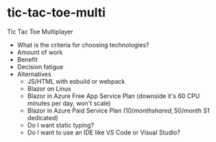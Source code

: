 # tic-tac-toe-multi
Tic Tac Toe Multiplayer
 - What is the criteria for choosing technologies?
  - Amount of work
  - Benefit
  - Decision fatigue
- Alternatives
  - JS/HTML with esbuild or webpack
  - Blazor on Linux
  - Blazor in Azure Free App Service Plan (downside it's 60 CPU minutes per day, won't scale)
  - Blazor in Azure Paid Service Plan (10$/month shared, 50$/month S1 dedicated)
  - Do I want static typing?
  - Do I want to use an IDE like VS Code or Visual Studio?
